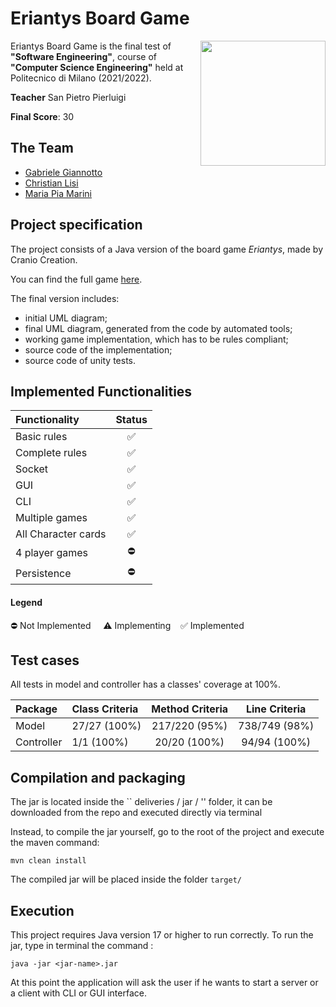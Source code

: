 # Eriantys Board Game

<img src="https://cf.geekdo-images.com/DzhJxVjMhGQadReXJmbIaQ__imagepage/img/v5nt1jOW9d5v_Hy0nUv81AIE8tk=/fit-in/900x600/filters:no_upscale():strip_icc()/pic6253341.jpg" width=200px height=200px align="right" />

Eriantys Board Game is the final test of **"Software Engineering"**, course of **"Computer Science Engineering"** held at Politecnico di Milano (2021/2022).

**Teacher** San Pietro Pierluigi

**Final Score**: 30

## The Team
* [Gabriele Giannotto](https://github.com/NormalCrazy000)
* [Christian Lisi](https://github.com/Belfagor99)
* [Maria Pia Marini](https://github.com/piamarini99)

## Project specification
The project consists of a Java version of the board game *Eriantys*, made by Cranio Creation.

You can find the full game [here](https://www.craniocreations.it/prodotto/eriantys/).

The final version includes:
* initial UML diagram;
* final UML diagram, generated from the code by automated tools;
* working game implementation, which has to be rules compliant;
* source code of the implementation;
* source code of unity tests.

## Implemented Functionalities
| Functionality       | Status |
|:--------------------|:------:|
| Basic rules         |   ✅    |
| Complete rules      |   ✅    |
| Socket              |   ✅    |
| GUI                 |   ✅    |
| CLI                 |   ✅    |
| Multiple games      |   ✅    |
| All Character cards |   ✅    |
| 4 player games      |   ⛔    |
| Persistence         |   ⛔    |


#### Legend
⛔ Not Implemented &nbsp;&nbsp;&nbsp;&nbsp;⚠️ Implementing&nbsp;&nbsp;&nbsp;&nbsp;✅ Implemented


## Test cases
All tests in model and controller has a classes' coverage at 100%.


| Package         | Class Criteria | Method Criteria | Line Criteria | 
|:----------------|:---------------|:---------------:|:-------------:|
| Model           | 27/27 (100%)   |  217/220 (95%)  | 738/749 (98%) |
| Controller      | 1/1 (100%)     |  20/20 (100%)   | 94/94 (100%)  |



## Compilation and packaging

The jar is located inside the `` deliveries / jar / '' folder, it can be downloaded from the repo and executed directly via terminal

Instead, to compile the jar yourself, go to the root of the project and execute the maven command:
```
mvn clean install
```

The compiled jar will be placed inside the folder ```target/```

## Execution
This project requires Java version 17 or higher to run correctly.
To run the jar, type in terminal the command :
```
java -jar <jar-name>.jar
```

At this point the application will ask the user if he wants to start a server or a client with CLI or GUI interface.




